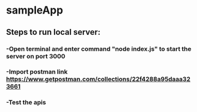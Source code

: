 # sampleApp

## Steps to run local server:
### -Open terminal and enter command "node index.js" to start the server on port 3000
### -Import postman link https://www.getpostman.com/collections/22f4288a95daaa323661 
### -Test the apis
